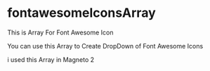 # fontawesomeIconsArray

This is Array For Font Awesome Icon 

You can use this Array to Create DropDown of Font Awesome Icons

i used this Array in Magneto 2
